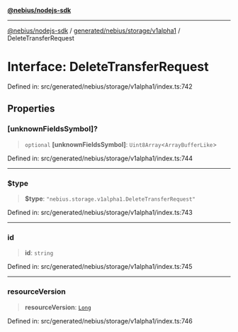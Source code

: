 [**@nebius/nodejs-sdk**](../../../../../README.md)

---

[@nebius/nodejs-sdk](../../../../../README.md) / [generated/nebius/storage/v1alpha1](../README.md) / DeleteTransferRequest

# Interface: DeleteTransferRequest

Defined in: src/generated/nebius/storage/v1alpha1/index.ts:742

## Properties

### \[unknownFieldsSymbol\]?

> `optional` **\[unknownFieldsSymbol\]**: `Uint8Array`\<`ArrayBufferLike`\>

Defined in: src/generated/nebius/storage/v1alpha1/index.ts:744

---

### $type

> **$type**: `"nebius.storage.v1alpha1.DeleteTransferRequest"`

Defined in: src/generated/nebius/storage/v1alpha1/index.ts:743

---

### id

> **id**: `string`

Defined in: src/generated/nebius/storage/v1alpha1/index.ts:745

---

### resourceVersion

> **resourceVersion**: [`Long`](../../../../../runtime/protos/core/classes/Long.md)

Defined in: src/generated/nebius/storage/v1alpha1/index.ts:746
